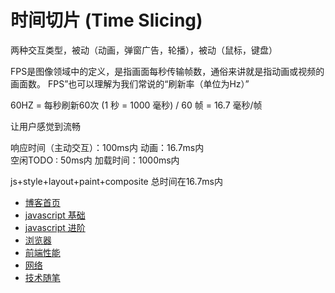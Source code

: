 # 时间切片 (Time Slicing)



两种交互类型，被动（动画，弹窗广告，轮播），被动（鼠标，键盘）



FPS是图像领域中的定义，是指画面每秒传输帧数，通俗来讲就是指动画或视频的画面数。
FPS”也可以理解为我们常说的“刷新率（单位为Hz）”



60HZ = 每秒刷新60次
(1 秒 = 1000 毫秒) / 60 帧 = 16.7 毫秒/帧



让用户感觉到流畅

响应时间（主动交互）：100ms内
动画：16.7ms内   
空闲TODO : 50ms内
加载时间：1000ms内


js+style+layout+paint+composite  总时间在16.7ms内


+ [博客首页](https://github.com/chenqf/blog)
+ [javascript 基础](https://github.com/chenqf/blog/blob/master/articles/javascript基础)
+ [javascript 进阶](https://github.com/chenqf/blog/blob/master/articles/javascript进阶)
+ [浏览器](https://github.com/chenqf/blog/blob/master/articles/浏览器)
+ [前端性能](https://github.com/chenqf/blog/blob/master/articles/前端性能)
+ [网络](https://github.com/chenqf/blog/blob/master/articles/网络)
+ [技术随笔](https://github.com/chenqf/blog/blob/master/articles/技术随笔)
